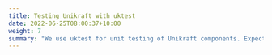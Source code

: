 ```yaml
---
title: Testing Unikraft with uktest
date: 2022-06-25T08:00:37+10:00
weight: 7
summary: "We use uktest for unit testing of Unikraft components. Expected time: 75min."
---
```


